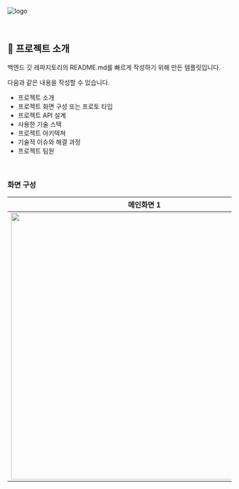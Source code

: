 ![logo](https://github.com/user-attachments/assets/9732e2b9-0a4f-4ea3-a8d4-064288e3fe8c)

<br/>

## 📝 프로젝트 소개
백엔드 깃 레파지토리의 README.md를 빠르게 작성하기 위해 만든 템플릿입니다.

다음과 같은 내용을 작성할 수 있습니다.
- 프로젝트 소개
- 프로젝트 화면 구성 또는 프로토 타입
- 프로젝트 API 설계
- 사용한 기술 스택
- 프로젝트 아키텍쳐
- 기술적 이슈와 해결 과정
- 프로젝트 팀원

</br>

### 화면 구성
|메인화면 1|메인화면 2|
|:---:|:---:|
|<img src="https://github.com/user-attachments/assets/52f39828-840c-419f-b179-67df106be34e" width="600"/>|<img src="https://github.com/user-attachments/assets/31761679-ad35-4295-a500-97c23e5c52ff" width="600"/>|

